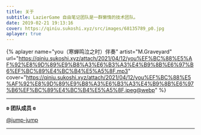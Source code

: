```yaml
---
title: 关于
subtitle: LazierGame 自由笔记团队是一群懒惰的技术团队。
date: 2019-02-21 19:13:16
cover: https://qiniu.sukoshi.xyz/src/images/68135789_p0.jpg
aplayer: true
---
```


{% aplayer
  name="you（寒蝉鸣泣之时）伴奏"
  artist="M.Graveyard"
  url="https://qiniu.sukoshi.xyz/attach/2021/04/12/you%EF%BC%88%E5%AF%92%E8%9D%89%E9%B8%A3%E6%B3%A3%E4%B9%8B%E6%97%B6%EF%BC%89%E4%BC%B4%E5%A5%8F.mp3"
  cover="https://qiniu.sukoshi.xyz/attach/2021/04/12/you%EF%BC%88%E5%AF%92%E8%9D%89%E9%B8%A3%E6%B3%A3%E4%B9%8B%E6%97%B6%EF%BC%89%E4%BC%B4%E5%A5%8F.jpeg@webp"
%}

---

**ʚ 团队成员 ɞ**

[@jump-jump](https://github.com/wsafight)

---

